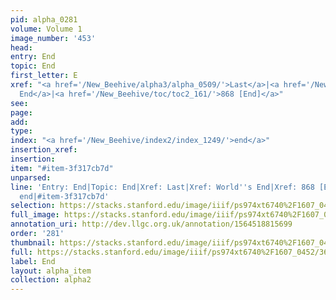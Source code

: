 ```yaml
---
pid: alpha_0281
volume: Volume 1
image_number: '453'
head: 
entry: End
topic: End
first_letter: E
xref: "<a href='/New_Beehive/alpha3/alpha_0509/'>Last</a>|<a href='/New_Beehive/alpha5/alpha_1047/'>World's
  End</a>|<a href='/New_Beehive/toc/toc2_161/'>868 [End]</a>"
see: 
page: 
add: 
type: 
index: "<a href='/New_Beehive/index2/index_1249/'>end</a>"
insertion_xref: 
insertion: 
item: "#item-3f317cb7d"
unparsed: 
line: 'Entry: End|Topic: End|Xref: Last|Xref: World''s End|Xref: 868 [End]|Index:
  end|#item-3f317cb7d'
selection: https://stacks.stanford.edu/image/iiif/ps974xt6740%2F1607_0452/365,2131,3102,716/full/0/default.jpg
full_image: https://stacks.stanford.edu/image/iiif/ps974xt6740%2F1607_0452/full/full/0/default.jpg
annotation_uri: http://dev.llgc.org.uk/annotation/1564518815699
order: '281'
thumbnail: https://stacks.stanford.edu/image/iiif/ps974xt6740%2F1607_0452/365,2131,600,180/250,/0/default.jpg
full: https://stacks.stanford.edu/image/iiif/ps974xt6740%2F1607_0452/365,2131,3102,716/full/0/default.jpg
label: End
layout: alpha_item
collection: alpha2
---
```

